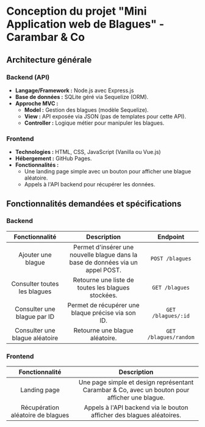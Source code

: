 # Conception du projet "Mini Application web de Blagues" - Carambar & Co

## Architecture générale

### Backend (API)

- **Langage/Framework :** Node.js avec Express.js
- **Base de données :** SQLite géré via Sequelize (ORM).
- **Approche MVC :**
    - **Model :** Gestion des blagues (modèle Sequelize).
    - **View :** API exposée via JSON (pas de templates pour cette API).
    - **Controller :** Logique métier pour manipuler les blagues.

### Frontend

- **Technologies :** HTML, CSS, JavaScript (Vanilla ou Vue.js)
- **Hébergement :** GitHub Pages.
- **Fonctionnalités :** 
    - Une landing page simple avec un bouton pour afficher une blague aléatoire.
    - Appels à l'API backend pour récupérer les données.

## Fonctionnalités demandées et spécifications

### Backend

| **Fonctionnalité** | **Description** | **Endpoint** |
| :---: | :---: | :---: |
| Ajouter une blague | Permet d'insérer une nouvelle blague dans la base de données via un appel POST. | `POST /blagues` |
| Consulter toutes les blagues | Retourne une liste de toutes les blagues stockées. | `GET /blagues` |
| Consulter une blague par ID | Permet de récupérer une blaque précise via son ID. | `GET /blagues/:id` |
| Consulter une blague aléatoire | Retourne une blague aléatoire. | `GET /blagues/random` |

### Frontend

| **Fonctionnalité** | **Description** |
| :---: | :---: |
| Landing page | Une page simple et design représentant Carambar & Co, avec un bouton pour afficher une blague. |
| Récupération aléatoire de blagues | Appels à l'API backend via le bouton afficher des blagues aléatoires. |
